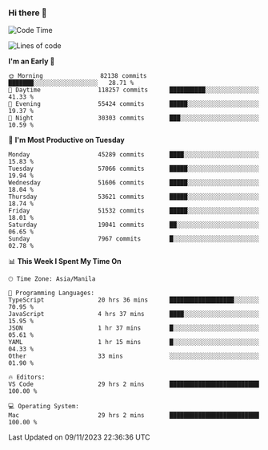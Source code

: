 ### Hi there 👋

<!--START_SECTION:waka-->
![Code Time](http://img.shields.io/badge/Code%20Time-4%2C514%20hrs-blue)

![Lines of code](https://img.shields.io/badge/From%20Hello%20World%20I%27ve%20Written-113.6%20million%20lines%20of%20code-blue)

**I'm an Early 🐤** 

```text
🌞 Morning                82138 commits       ███████░░░░░░░░░░░░░░░░░░   28.71 % 
🌆 Daytime                118257 commits      ██████████░░░░░░░░░░░░░░░   41.33 % 
🌃 Evening                55424 commits       █████░░░░░░░░░░░░░░░░░░░░   19.37 % 
🌙 Night                  30303 commits       ███░░░░░░░░░░░░░░░░░░░░░░   10.59 % 
```
📅 **I'm Most Productive on Tuesday** 

```text
Monday                   45289 commits       ████░░░░░░░░░░░░░░░░░░░░░   15.83 % 
Tuesday                  57066 commits       █████░░░░░░░░░░░░░░░░░░░░   19.94 % 
Wednesday                51606 commits       █████░░░░░░░░░░░░░░░░░░░░   18.04 % 
Thursday                 53621 commits       █████░░░░░░░░░░░░░░░░░░░░   18.74 % 
Friday                   51532 commits       █████░░░░░░░░░░░░░░░░░░░░   18.01 % 
Saturday                 19041 commits       ██░░░░░░░░░░░░░░░░░░░░░░░   06.65 % 
Sunday                   7967 commits        █░░░░░░░░░░░░░░░░░░░░░░░░   02.78 % 
```


📊 **This Week I Spent My Time On** 

```text
🕑︎ Time Zone: Asia/Manila

💬 Programming Languages: 
TypeScript               20 hrs 36 mins      ██████████████████░░░░░░░   70.95 % 
JavaScript               4 hrs 37 mins       ████░░░░░░░░░░░░░░░░░░░░░   15.95 % 
JSON                     1 hr 37 mins        █░░░░░░░░░░░░░░░░░░░░░░░░   05.61 % 
YAML                     1 hr 15 mins        █░░░░░░░░░░░░░░░░░░░░░░░░   04.33 % 
Other                    33 mins             ░░░░░░░░░░░░░░░░░░░░░░░░░   01.90 % 

🔥 Editors: 
VS Code                  29 hrs 2 mins       █████████████████████████   100.00 % 

💻 Operating System: 
Mac                      29 hrs 2 mins       █████████████████████████   100.00 % 
```


 Last Updated on 09/11/2023 22:36:36 UTC
<!--END_SECTION:waka-->


<!--
**rad182/rad182** is a ✨ _special_ ✨ repository because its `README.md` (this file) appears on your GitHub profile.

Here are some ideas to get you started:

- 🔭 I’m currently working on ...
- 🌱 I’m currently learning ...
- 👯 I’m looking to collaborate on ...
- 🤔 I’m looking for help with ...
- 💬 Ask me about ...
- 📫 How to reach me: ...
- 😄 Pronouns: ...
- ⚡ Fun fact: ...
-->
